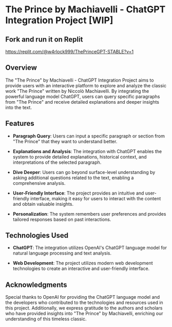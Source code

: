 # The Prince by Machiavelli - ChatGPT Integration Project [WIP]

## Fork and run it on Replit
https://replit.com/@w4rlock999/ThePrinceGPT-STABLE?v=1

## Overview

The "The Prince" by Machiavelli - ChatGPT Integration Project aims to provide users with an interactive platform to explore and analyze the classic work "The Prince" written by Niccolò Machiavelli. By integrating the powerful language model ChatGPT, users can query specific paragraphs from "The Prince" and receive detailed explanations and deeper insights into the text.

## Features

- **Paragraph Query**: Users can input a specific paragraph or section from "The Prince" that they want to understand better.

- **Explanations and Analysis**: The integration with ChatGPT enables the system to provide detailed explanations, historical context, and interpretations of the selected paragraph.

- **Dive Deeper**: Users can go beyond surface-level understanding by asking additional questions related to the text, enabling a comprehensive analysis.

- **User-Friendly Interface**: The project provides an intuitive and user-friendly interface, making it easy for users to interact with the content and obtain valuable insights.

- **Personalization**: The system remembers user preferences and provides tailored responses based on past interactions.

## Technologies Used

- **ChatGPT**: The integration utilizes OpenAI's ChatGPT language model for natural language processing and text analysis.

- **Web Development**: The project utilizes modern web development technologies to create an interactive and user-friendly interface.

## Acknowledgments

Special thanks to OpenAI for providing the ChatGPT language model and the developers who contributed to the technologies and resources used in this project. Additionally, we express gratitude to the authors and scholars who have provided insights into "The Prince" by Machiavelli, enriching our understanding of this timeless classic.
